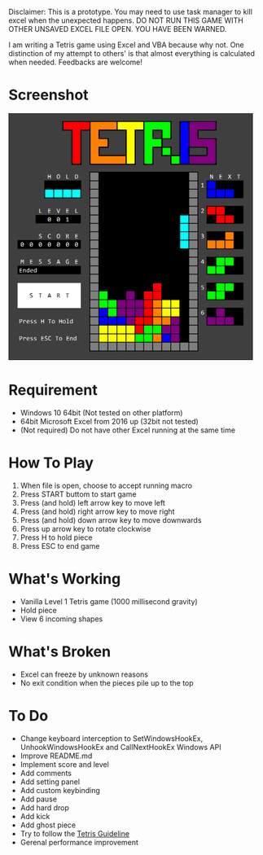 Disclaimer: This is a prototype. You may need to use task manager to kill excel when the unexpected happens. DO NOT RUN THIS GAME WITH OTHER UNSAVED EXCEL FILE OPEN. YOU HAVE BEEN WARNED.

I am writing a Tetris game using Excel and VBA because why not.
One distinction of my attempt to others' is that almost everything is calculated when needed.
Feedbacks are welcome!

# Screenshot
![Screenshot](https://raw.githubusercontent.com/yipinghuang1991/VBA-Tetris/main/src/screenshot.png)

# Requirement
* Windows 10 64bit (Not tested on other platform)
* 64bit Microsoft Excel from 2016 up (32bit not tested)
* (Not required) Do not have other Excel running at the same time

# How To Play
1. When file is open, choose to accept running macro
2. Press START buttom to start game
3. Press (and hold) left arrow key to move left
4. Press (and hold) right arrow key to move right
5. Press (and hold) down arrow key to move downwards
6. Press up arrow key to rotate clockwise
7. Press H to hold piece
8. Press ESC to end game

# What's Working
* Vanilla Level 1 Tetris game (1000 millisecond gravity)
* Hold piece
* View 6 incoming shapes

# What's Broken
* Excel can freeze by unknown reasons
* No exit condition when the pieces pile up to the top

# To Do
* Change keyboard interception to SetWindowsHookEx, UnhookWindowsHookEx and CallNextHookEx Windows API
* Improve README.md
* Implement score and level
* Add comments
* Add setting panel
* Add custom keybinding
* Add pause
* Add hard drop
* Add kick
* Add ghost piece
* Try to follow the [Tetris Guideline](https://tetris.fandom.com/wiki/Tetris_Guideline)
* Gerenal performance improvement
